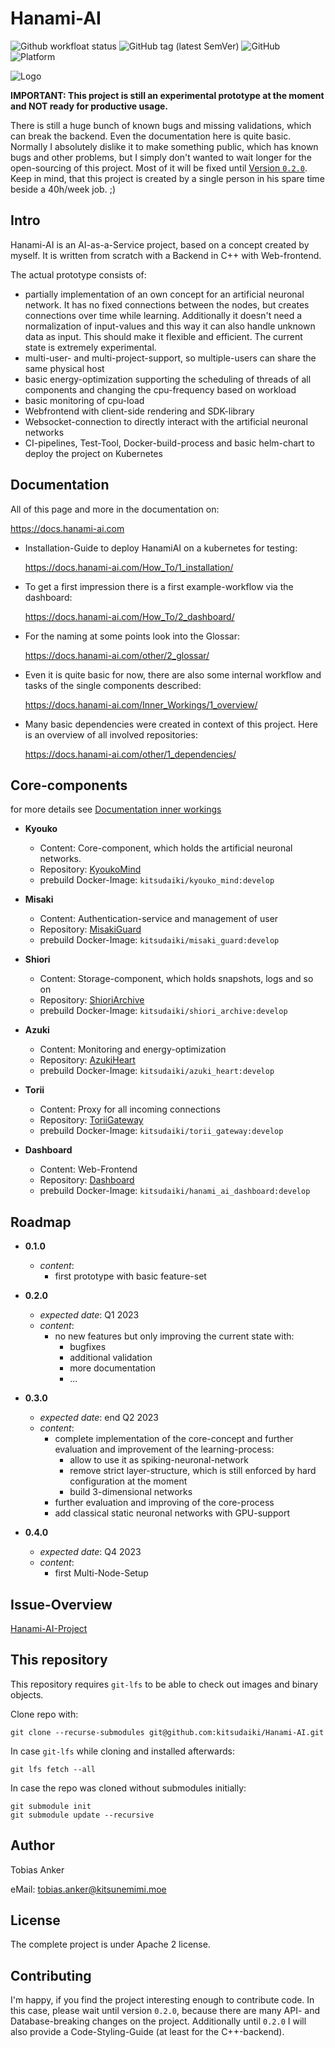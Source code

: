 # Hanami-AI

![Github workfloat status](https://img.shields.io/github/actions/workflow/status/kitsudaiki/Hanami-AI/build_test.yml?branch=develop&style=flat-square&label=build%20and%20test)
![GitHub tag (latest SemVer)](https://img.shields.io/github/v/tag/kitsudaiki/Hanami-AI?label=version&style=flat-square)
![GitHub](https://img.shields.io/github/license/kitsudaiki/Hanami-AI?style=flat-square)
![Platform](https://img.shields.io/badge/platform-Linux--x64-lightgrey?style=flat-square)

![Logo](assets/hanami-logo-with-text.png)

**IMPORTANT: This project is still an experimental prototype at the moment and NOT ready for productive usage.** 

There is still a huge bunch of known bugs and missing validations, which can break the backend. Even the documentation here is quite basic. Normally I absolutely dislike it to make something public, which has known bugs and other problems, but I simply don't wanted to wait longer for the open-sourcing of this project. Most of it will be fixed until [Version `0.2.0`](/#roadmap). Keep in mind, that this project is created by a single person in his spare time beside a 40h/week job. ;)

## Intro

Hanami-AI is an AI-as-a-Service project, based on a concept created by myself. It is written from scratch with a Backend in C++ with Web-frontend.

The actual prototype consists of:

- partially implementation of an own concept for an artificial neuronal network. It has no fixed connections between the nodes, but creates connections over time while learning. Additionally it doesn't need a normalization of input-values and this way it can also handle unknown data as input. This should make it flexible and efficient. The current state is extremely experimental.
- multi-user- and multi-project-support, so multiple-users can share the same physical host
- basic energy-optimization supporting the scheduling of threads of all components and changing the cpu-frequency based on workload
- basic monitoring of cpu-load
- Webfrontend with client-side rendering and SDK-library
- Websocket-connection to directly interact with the artificial neuronal networks
- CI-pipelines, Test-Tool, Docker-build-process and basic helm-chart to deploy the project on Kubernetes

## Documentation

All of this page and more in the documentation on: 

https://docs.hanami-ai.com

- Installation-Guide to deploy HanamiAI on a kubernetes for testing:

    https://docs.hanami-ai.com/How_To/1_installation/

- To get a first impression there is a first example-workflow via the dashboard:

    https://docs.hanami-ai.com/How_To/2_dashboard/

- For the naming at some points look into the Glossar:

    https://docs.hanami-ai.com/other/2_glossar/

- Even it is quite basic for now, there are also some internal workflow and tasks of the single components described:

    https://docs.hanami-ai.com/Inner_Workings/1_overview/

- Many basic dependencies were created in context of this project. Here is an overview of all involved repositories:

    https://docs.hanami-ai.com/other/1_dependencies/

## Core-components

for more details see [Documentation inner workings](/Inner_Workings/1_overview/)

- **Kyouko**
    - Content: Core-component, which holds the artificial neuronal networks.
    - Repository: [KyoukoMind](https://github.com/kitsudaiki/KyoukoMind.git)
    - prebuild Docker-Image: `kitsudaiki/kyouko_mind:develop`

- **Misaki**
    - Content: Authentication-service and management of user
    - Repository: [MisakiGuard](https://github.com/kitsudaiki/MisakiGuard.git)
    - prebuild Docker-Image: `kitsudaiki/misaki_guard:develop`

- **Shiori**
    - Content: Storage-component, which holds snapshots, logs and so on
    - Repository: [ShioriArchive](https://github.com/kitsudaiki/ShioriArchive.git)
    - prebuild Docker-Image: `kitsudaiki/shiori_archive:develop`

- **Azuki**
    - Content: Monitoring and energy-optimization
    - Repository: [AzukiHeart](https://github.com/kitsudaiki/AzukiHeart.git)
    - prebuild Docker-Image: `kitsudaiki/azuki_heart:develop`

- **Torii**
    - Content: Proxy for all incoming connections
    - Repository: [ToriiGateway](https://github.com/kitsudaiki/ToriiGateway.git)
    - prebuild Docker-Image: `kitsudaiki/torii_gateway:develop`

- **Dashboard**
    - Content: Web-Frontend
    - Repository: [Dashboard](https://github.com/kitsudaiki/Hanami-AI-Dashboard.git)
    - prebuild Docker-Image: `kitsudaiki/hanami_ai_dashboard:develop`

## Roadmap

- **0.1.0**
    - *content*: 
        - first prototype with basic feature-set

- **0.2.0**
    - *expected date*: Q1 2023
    - *content*: 
        - no new features but only improving the current state with:
            - bugfixes
            - additional validation
            - more documentation
            - ...

- **0.3.0**
    - *expected date*: end Q2 2023
    - *content*: 
        - complete implementation of the core-concept and further evaluation and improvement of the learning-process:
            - allow to use it as spiking-neuronal-network
            - remove strict layer-structure, which is still enforced by hard configuration at the moment
            - build 3-dimensional networks
        - further evaluation and improving of the core-process
        - add classical static neuronal networks with GPU-support

- **0.4.0**
    - *expected date*: Q4 2023
    - *content*: 
        - first Multi-Node-Setup


## Issue-Overview

[Hanami-AI-Project](https://github.com/users/kitsudaiki/projects/9/views/4)

## This repository

This repository requires `git-lfs` to be able to check out images and binary objects.

Clone repo with:

```
git clone --recurse-submodules git@github.com:kitsudaiki/Hanami-AI.git
```

In case `git-lfs` while cloning and installed afterwards:

```
git lfs fetch --all
```

In case the repo was cloned without submodules initially:

```
git submodule init
git submodule update --recursive
```


## Author

Tobias Anker

eMail: tobias.anker@kitsunemimi.moe

## License

The complete project is under Apache 2 license.

## Contributing

I'm happy, if you find the project interesting enough to contribute code. In this case, please wait until version `0.2.0`, because there are many API- and Database-breaking changes on the project. Additionally until `0.2.0` I will also provide a Code-Styling-Guide (at least for the C++-backend).
